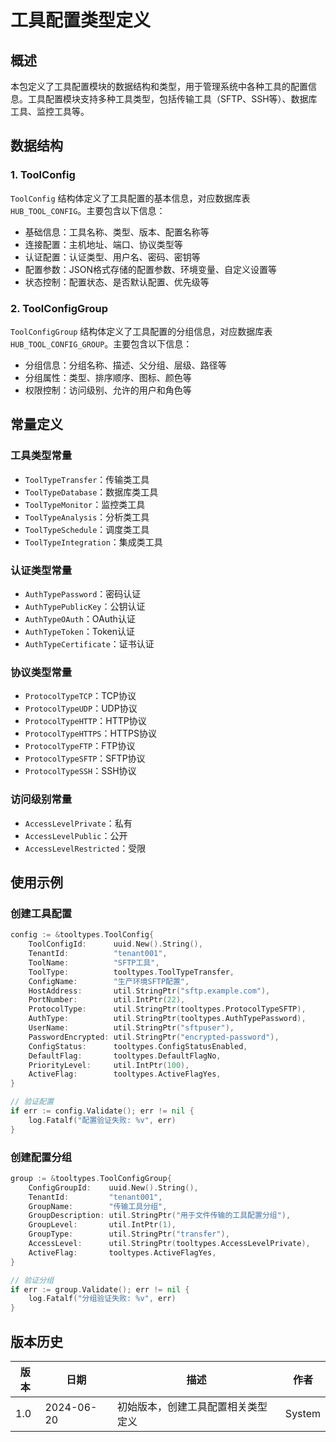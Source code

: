 # 工具配置类型定义

## 概述

本包定义了工具配置模块的数据结构和类型，用于管理系统中各种工具的配置信息。工具配置模块支持多种工具类型，包括传输工具（SFTP、SSH等）、数据库工具、监控工具等。

## 数据结构

### 1. ToolConfig

`ToolConfig` 结构体定义了工具配置的基本信息，对应数据库表 `HUB_TOOL_CONFIG`。主要包含以下信息：

- 基础信息：工具名称、类型、版本、配置名称等
- 连接配置：主机地址、端口、协议类型等
- 认证配置：认证类型、用户名、密码、密钥等
- 配置参数：JSON格式存储的配置参数、环境变量、自定义设置等
- 状态控制：配置状态、是否默认配置、优先级等

### 2. ToolConfigGroup

`ToolConfigGroup` 结构体定义了工具配置的分组信息，对应数据库表 `HUB_TOOL_CONFIG_GROUP`。主要包含以下信息：

- 分组信息：分组名称、描述、父分组、层级、路径等
- 分组属性：类型、排序顺序、图标、颜色等
- 权限控制：访问级别、允许的用户和角色等

## 常量定义

### 工具类型常量

- `ToolTypeTransfer`：传输类工具
- `ToolTypeDatabase`：数据库类工具
- `ToolTypeMonitor`：监控类工具
- `ToolTypeAnalysis`：分析类工具
- `ToolTypeSchedule`：调度类工具
- `ToolTypeIntegration`：集成类工具

### 认证类型常量

- `AuthTypePassword`：密码认证
- `AuthTypePublicKey`：公钥认证
- `AuthTypeOAuth`：OAuth认证
- `AuthTypeToken`：Token认证
- `AuthTypeCertificate`：证书认证

### 协议类型常量

- `ProtocolTypeTCP`：TCP协议
- `ProtocolTypeUDP`：UDP协议
- `ProtocolTypeHTTP`：HTTP协议
- `ProtocolTypeHTTPS`：HTTPS协议
- `ProtocolTypeFTP`：FTP协议
- `ProtocolTypeSFTP`：SFTP协议
- `ProtocolTypeSSH`：SSH协议

### 访问级别常量

- `AccessLevelPrivate`：私有
- `AccessLevelPublic`：公开
- `AccessLevelRestricted`：受限

## 使用示例

### 创建工具配置

```go
config := &tooltypes.ToolConfig{
    ToolConfigId:      uuid.New().String(),
    TenantId:          "tenant001",
    ToolName:          "SFTP工具",
    ToolType:          tooltypes.ToolTypeTransfer,
    ConfigName:        "生产环境SFTP配置",
    HostAddress:       util.StringPtr("sftp.example.com"),
    PortNumber:        util.IntPtr(22),
    ProtocolType:      util.StringPtr(tooltypes.ProtocolTypeSFTP),
    AuthType:          util.StringPtr(tooltypes.AuthTypePassword),
    UserName:          util.StringPtr("sftpuser"),
    PasswordEncrypted: util.StringPtr("encrypted-password"),
    ConfigStatus:      tooltypes.ConfigStatusEnabled,
    DefaultFlag:       tooltypes.DefaultFlagNo,
    PriorityLevel:     util.IntPtr(100),
    ActiveFlag:        tooltypes.ActiveFlagYes,
}

// 验证配置
if err := config.Validate(); err != nil {
    log.Fatalf("配置验证失败: %v", err)
}
```

### 创建配置分组

```go
group := &tooltypes.ToolConfigGroup{
    ConfigGroupId:    uuid.New().String(),
    TenantId:         "tenant001",
    GroupName:        "传输工具分组",
    GroupDescription: util.StringPtr("用于文件传输的工具配置分组"),
    GroupLevel:       util.IntPtr(1),
    GroupType:        util.StringPtr("transfer"),
    AccessLevel:      util.StringPtr(tooltypes.AccessLevelPrivate),
    ActiveFlag:       tooltypes.ActiveFlagYes,
}

// 验证分组
if err := group.Validate(); err != nil {
    log.Fatalf("分组验证失败: %v", err)
}
```

## 版本历史

| 版本 | 日期 | 描述 | 作者 |
|-----|------|-----|-----|
| 1.0 | 2024-06-20 | 初始版本，创建工具配置相关类型定义 | System | 